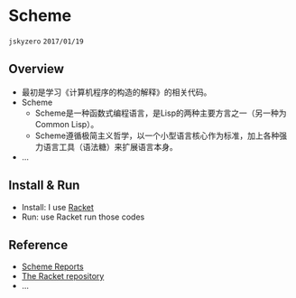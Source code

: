 # Scheme
`jskyzero` `2017/01/19`

## Overview

+ 最初是学习《计算机程序的构造的解释》的相关代码。
+ Scheme
  + Scheme是一种函数式编程语言，是Lisp的两种主要方言之一（另一种为Common Lisp）。
  + Scheme遵循极简主义哲学，以一个小型语言核心作为标准，加上各种强力语言工具（语法糖）来扩展语言本身。
+ ...

## Install & Run

+ Install: I use [Racket](https://racket-lang.org/)
+ Run: use Racket run those codes

## Reference

+ [Scheme Reports](http://www.scheme-reports.org/)
+ [The Racket repository](https://github.com/racket/racket)
+ ...

